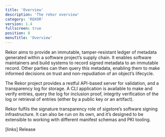 ```yaml
---
title: 'Overview'
description: 'The rekor overview'
category: 'REKOR'
version: 1.4
fullscreen: true
position: 8
menuTitle: 'Overview'
---
```


Rekor aims to provide an immutable, tamper-resistant ledger of metadata generated within a software project’s supply chain. It enables software maintainers and build systems to record signed metadata to an immutable record. Other parties can then query this metadata, enabling them to make informed decisions on trust and non-repudiation of an object’s lifecycle.

The Rekor project provides a restful API-based server for validation, and a transparency log for storage. A CLI application is available to make and verify entries, query the log for inclusion proof, integrity verification of the log or retrieval of entries (either by a public key or an artifact).

Rekor fulfils the signature transparency role of sigstore’s software signing infrastructure. It can also be run on its own, and it’s designed to be extensible to working with different manifest schemas and PKI tooling.


[links]
Release
